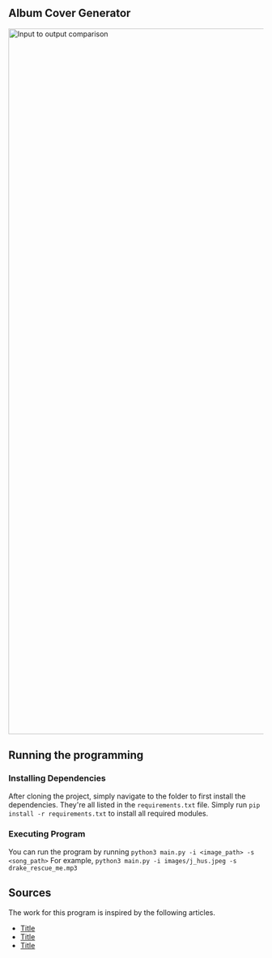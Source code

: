 ## Album Cover Generator
<img width="1394" alt="Input to output comparison" src="https://github.com/ygebregz/album-cover/assets/86376122/05cfc351-41f5-48a3-b8a1-f514909fcee4">

## Running the programming

### Installing Dependencies

After cloning the project, simply navigate to the folder to first install the dependencies. They're all listed in the `requirements.txt` file. Simply run `pip install -r requirements.txt` to install all required modules.

### Executing Program

You can run the program by running `python3 main.py -i <image_path> -s <song_path>`
For example, `python3 main.py -i images/j_hus.jpeg -s drake_rescue_me.mp3`

## Sources

The work for this program is inspired by the following articles.

- [Title](url)
- [Title](url)
- [Title](url)
